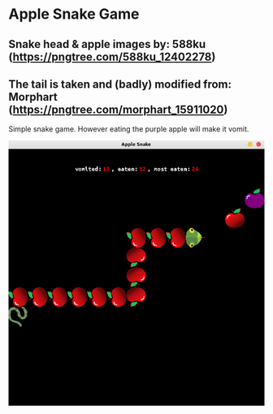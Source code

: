 # Apple Snake Game
## Snake head & apple images by: 588ku (https://pngtree.com/588ku_12402278)

## The tail is taken and (badly) modified from: Morphart (https://pngtree.com/morphart_15911020)

Simple snake game. However eating the purple apple will make it vomit.

![alt text](Images/screenshot.png)
